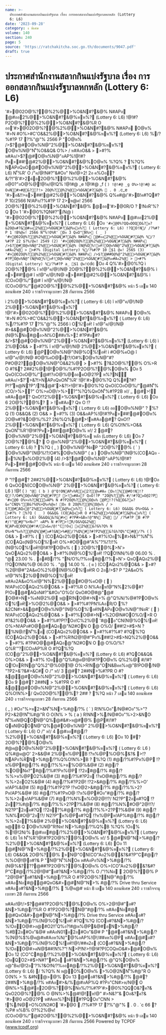 ```yaml
---
name: >-
  ประกาศสํานักงานสลากกินแบ่งรัฐบาล เรื่อง การออกสลากกินแบ่งรัฐบาลหกหลัก (Lottery
  6: L6)
date: '2023-09-28'
category: ง พิเศษ
volume: 140
section: 240
page: 5
source: 'https://ratchakitcha.soc.go.th/documents/9047.pdf'
draft: true
---
```


# ประกาศสํานักงานสลากกินแบ่งรัฐบาล เรื่อง การออกสลากกินแบ่งรัฐบาลหกหลัก (Lottery 6: L6)

'#>@02O@%?@%2%@>%O&N#?&@% N#APอ @#ออ2%@>%O&N#?&@%หห%? (Lottery 6: L6) !@!#?P2O@%?@%2%@>%O&N#?&@%R O ออ'#>@02O@%?@%2%@>%O&N#?&@% N#APอ O@ห% '#>N #O%>#C'O&&2%@>%O&N#?&@%หห%? (Lottery 6: L6) %/?%#?P 17 ?%"@"% 2566 P "O@ห% />$?@#O@ห%N@"2%@>%O&N#?&@%หห%? O@ห%N@"N'็%O&&Q& O%> / ห#AอO&& > >#?% ห#Aอ/>$?@#O@ห%N@"อAP%!@!#?Pค>##!@#2%@>%O&N#?&@%O@ห% %?Q% ? %?Q% NAPอQหO@#O@ห%N@"2%@>%O&N#?&@%หห%? ( Lottery 6: L6) N'็%R' O /"ค/@!N#?"&#Oอ" Nห!@>2! 2อ ค%Oอ?&/?!"B'#>2ค์อ2O@%?@%2%@>%O&N#?&@% อ@0?"อO@%@!@!ค/@!Q% !@!#@ _e !@!#@ _f ( ` ) !@!#@ _g O%>!@!#@ ac OหN#>#@&??!> 2O@%?@%2%@>%O&N#?&@%  . 0 . `c_e '#>อ&!!>ค>##!@#2%@>%O&N#?&@% Q%ค#@/'#>B!ค#?Q#?P 10/2566 N!APอ/?%#?P 17 2>ห@ค! 2566 2O@%?@%2%@>%O&N#?&@% @ออ'#>@0R/O ? !NอR'%?Q Oอ 1 '#>@0%?QN#?"/N@ ì '#>@02O@%?@%2%@>%O&N#?&@% N#APอ @#ออ2%@ >%O&N#?&@%หห%? ( Lottery 6: L6) Oอ ` '#>@0%?QQหOOQO&?ค?&2O@ห#?&@#ออ2%@>%O&N#?&@%หห%? ( Lottery 6: L6) !?QO!N/ /?%#?P 1 !B%@ค! 2566 N'็%!O%R' Oอ 3 QหO"N%> ( _ ) '#>@02O@%?@%2%@>%O&N#?&@% N#APอ @#ออ2%@>%O&N#?&@% %/?%#?P 22 $?%/@ค! 2549 (2) '#>@02O@%?@%2%@>%O&N#?&@% N#APอ />$?@#O@ห%N@"2%@>%O&N#?&@% (N@%O%!อ#์!O@ห%N@"2%@>%O&N#?&@% ห#Aอ2%@ > >#?% (Digital Lottery) %/?%#?P 10 $1 @ค! 2565 (3) '#>@02O@%?@%2%@>%O&N#?&@% N#APอ />$?@##O@%@"2%@>%O&N#?&@% #?PO@ห%N@"(N@%O%!อ#์!O@ห%N@"2%@>%O&N#?&@%ห#Aอ2%@ > >#?% (Digital Lottery) %/?%#?P a_ $1 @ค! `cdc Oอ 4 Q%'#>@0%?Q ì 2O@%?@% î ห!@"ค/@!/N@ 2O@%?@%2%@>%O&N#?&@% ì ค>##!@# î ห!@"ค/@!/N@ ค>##!@#2%@>%O&N#?&@% ì (COอO@%/"@# î ห!@"ค/@!/N@ (COอO@%/"@#2O@%?@%2%@>%O&N#?&@% หน้า 5 เลม 140 ตอนพิเศษ 240 ง ราชกิจจานุเบกษา 28 กันยายน 2566

ì 2%@>%O&N#?&@%หห%? ( Lottery 6: L6) î ห!@"ค/@!/N@ 2%@>%O&N#?&@%หห%? !@!'#>@02O@%?@%2%@>%O&N#?&@% N#APอ O@ห% '#>N #O%>#C'O&&2%@>%O&N#?&@%หห%? ( Lottery 6: L6) %/?%#?P 17 ?%"@"% 2566 ì O%!อ#์! î ห!@"ค/@!/N@ #>&&@#O@ห%N@"2%@>%O&N#?&@%(N@%Nอ#@อ>N%O##อ%>2์ #?P#อ#?&/>$?@#O@ห%N@"2%@>%O&N#?&@%หห%? (Lottery 6: L6) ì 2%@O&& > >#?% î ห!@"ค/@!/N@ 2%@>%O&N#?&@%หห%? ( Lottery 6: L6) @PO@ห%N@"(N@%O%!อ#์! ì #O@%คO@ î ห!@"ค/@!/N@ #O@%คO@อ!?/O#%O@ห%N@"#?P#O@2?@O@ห%N@"O&&2%@ > >#?% ?&2O@%?@% O%>R O #?&? 2##2%@!@!O@%/%#?P2O@%?@%O@ห% Oอ 5 QหO(COอO@%/"@#!?อO@%@ออคO@2?P ห%?N์ ห#Aอ/>$?'>&?!>NAPอQหON'็%R' !@!'#>@0%?Q Q%#?#?P!?'ัห@N?P"/?&@#'>&?!>!@!'#>@0%?Q QหO(COอO@%/"@#N'็%(CO/>%>?" O%>คO@/>%>?"%?Q%QหON'็%#?P2B ห!/ _ @#>!์ห#Aอ@#? QหO!?2%@>%O&N#?&@%หห%? ( Lottery 6: L6) Oอ 6 2O@%?@%?  > !์ห#Aอ? Qห O !?2%@>%O&N#?&@%หห%? ( Lottery 6: L6) ออO@ห%N@" ? %?Q (1) O&&Q& (2) O&& > >#?% (3) O&&อAP%!@!#?Pค>##!@#O@ห% 2O@ห#?&O@%/%2? 2N/%Q%@#>!์ห#Aอ@#? QหO!?2%@>%O&N#?&@%หห%? ( Lottery 6: L6) Q%O!N%>O&& QหON'็%R'!@!#?Pค>##!@#O@ห% ห!/ 2 @#? O@ห%N@"2%@>%O&N#?&@%ห หลัก (Lottery 6: L6) Oอ 7 2O@%?@%?  O @ห%N@"2%@>%O&N#?&@%หห%? ( Lottery 6: L6) ? %?Q ( _ ) O@ห%N@"NอP "2O@%?@% ( ` ) O@ห%N@"(N@%!?/O#%O@ห%N@" ( a ) O@ห%N@"(N@%(COAQอ - อ%N/ห%O@2%@ (4) />$?@#O@ห%N@"อAP%!@!#?Pค>##!@#O@ห% หน้า 6 เลม 140 ตอนพิเศษ 240 ง ราชกิจจานุเบกษา 28 กันยายน 2566

P "!?@#? 2##2%@>%O&N#?&@%หห%? ( Lottery 6: L6) !@!Oอ 6 QหOON(COO@ห%N@" 2%@>%O&N#?&@%หห%? ( Lottery 6: L6 ) !@! ( ` ) "@ ( b ) @"Q!ONAPอ%Rอ2?@ห#Aอ Oอ!%@#O!N!?Q!?/O#%O@ห%N@"2%@#?P? >!์ห#Aอ? QหO!?P "2O@%?@% #/!#?QคO@2?P '#>@0 O%>ห%?N์อAP% N #?P2O@%?@%O@ห% @P!?(%QO&?ค?&อ"CNQ%'ัB&?%O%>Q%อ%@ค! Oอ 8 2O@%?@%O@ห% / > $?@#AQอ@"2%@>%O&N#?&@%หห%? ( Lottery 6: L6) O&&Q& O%>O&& > >#?% ? %?Q ( _ ) O&&Q& (COAQอ>R O #?&2%@>%O&N#?&@%หห%? ( Lottery 6: L6) O&&Q&&?&#> #?P#>&Bห!@"N% 2%@ / /?%#?P B #?P #/!"@#@"%>Nอ?" อAP% N #?P>!์R/O&%Q&2%@ NAPอQOQ%@#!#/2อ&ค/@!"C!Oอ อ2%@&?&%?Q% N O%>N'็%ห%?@%Q%@#อ#?&N>%#@/?%Q%#?#?P2%@&?&%?Q%"C#@/?% ( ` ) O&& > >#?% (  ) (COAQอ2%@O&& > >#?%!Oอ%#>N&?"%N'็%(COAQอ(N@%O%!อ#์! O%>#O@@#"A%"?%!?/!% (N@%O%!อ#์!!@!#?PO@ห% (  ) 2O@%?@%>N'> QหOAQอ2%@O&& > >#?%(N@%O%!อ#์! !?QO!NN/%@ 06.00 % . "@ 23.00 % . อ#B/?% "N/O%/?%ออ#@/?%>N'> QหOAQอ2%@ !?QO!NN/%@ 06.00 % . "@ 14.00 % . ( ค ) (COAQอ2%@O&& > >#?%2@!@#"2A&คO%2%@(N@%O%!อ#์!R O 2อ/>$? P "2A&คO% ห!@"N%2%@(N@%O%!อ#์! ห#Aอ2A&คO%ห!@"N%2%@@#O@%คO@ (  ) N!APอ(COAQอ2%@O&& > >#?%R O N%Aอห!@"N%2%@#?P!Oอ@#AQอN#?"&#Oอ"O%O/ QหO#O@#@"@# O@#>N>%คN@2%@ ห@R!NO@#>N>% @"Q%N/%@#?PO@ห% O%!อ#์!>%O@2%@O&& > >#?%#?PN%AอR/O %?&2CN#>&&@#O@ห%N@"(N@%O%!อ#์!NAPอO@ห%N@"!NอR' (  ) N!APอ(COAQอ2%@O&& > >#?%O@#>N>%2O@N#OO%O/>R O #?&2%@O&& > >#?%#?P!?Oอ!C%2%@ '#@อ"CN(N@%O%!อ#์! O%>N!APอ#O@@#AQอ@"N2#ON O @ O%O/ ##!2>#$>N ? %N@/!N'็%อ (COAQอ2%@O&& > >#?%#?%#? #?Q%?Q (COAQอ2%@O&& > >#?%R!N2@!@#"Pอ%##!2>#$>NQ%2%@O&& > >#?% #?P#O@@#AQอ@"N2#ON O @ O%O/%?Q%R'"?(COอAP%R O #?Q%?Q (CO@"2%@>%O&N#?&@%หห%? (Lottery 6: L6) #?QO&&Q& O%>O&& > >#?% !Oอ@"Q%#@ค@!@!#?PO@ห% Q%2%@ #/!#?Q!OอR!N@"Q%2"@%0@1@ O%>R!N@"ON&Bคค%อ@"B!PO@/N@ "?P2>&'?&#>&C#์ O /" ห!/ 3 @#? 2##N>%#?PR O #?&@@#O@ห%N@"2%@>%O&N#?&@%หห%? ( Lottery 6: L6) Oอ 9 @#? 2##N > %#?PR O #?&@@#O@ห%N@"2%@>%O&N#?&@%หห%? ( Lottery 6: L6) Q%O!N%>/ QหO2O@%?@%? 2## ? %?Q หน้า 7 เลม 140 ตอนพิเศษ 240 ง ราชกิจจานุเบกษา 28 กันยายน 2566

( _ ) #Oอ"%>ห2>&N'็%N>%#@/?% ( ` ) R!N%Oอ"/N@#Oอ"%>"?P2>&2@!N'็%#@"R O O(N% > % ( a ) R!NN>%/N@#Oอ"%>2>&NO N'็%คN@QON@"Q%@#&#>ห@#@% @P#/!#?QคN@QON@"Q%@#O@ห%N@" 2%@>%O&N#?&@%หห%? ( Lottery 6: L6) O /" ห!/ 4 @#ออ#@/?%2%@>%O&N#?&@%หห%? ( Lottery 6: L6) Oอ 10 #?2O@%?@%O@ห% #@ค@O@ห%N@"2%@>%O&N#?&@%หห%? ( Lottery 6: L6 ) Q%#@ค@O' 2>&&@# 2%@ห%@PB !?ห%@P%O@%&?& >!?NAPอ%RN>%#@/?%Q%O!N%>B ? %?Q (1) #@/?%#?Pห%@P !?ห%@P#@/?% #@/?%%>ห%O@%&@# (2) #@/?%O@Nค?"#@/?%#?Pห%@P !?2อ#@/?% #@/?%%>ห%@PO2%&@# (3) #@/?%#?P2อ !?หO@#@/?% #@/?%%>2อO2%&@# (4) #@/?%#?P2@! !?2>&#@/?% #@/?%%>O' ห!AP%&@# (5) #@/?%#?P2?P !?หO@2>&#@/?% #@/?%%>2?Pห!AP%&@# (6) #@/?%#?PหO@ !?ห%@P#Oอ"#@/?% #@/?%%>2อห!AP%&@# (7) #@/?%N%ห%O@2@!!?/ N2?P"2อค#?Q !?2อ?%#@/?% #@/?%%>2?P?%&@# (8) #@/?%N%#O@"2@!!?/ N2?P"2อค#?Q !?2อ?%#@/?% #@/?%%>2?P?%&@# (9) #@/?%N%#O@"2อ!?/ N2?P"ห%@Pค#?Q !?ห%@Pห!AP%#@/?% #@/?%%>2อ?%&@# 2%@>%O&N#?&@%หห%? (Lottery 6: L6) ห@B Q O@ห%N@"R!Nห! N>%#@/?%Q%B %?Q% !Oอ% %!@!2N/% @#ออ#@/?%2%@>%O&N#?&@%หห%? ( Lottery 6: L6) ให้ N'็%R'!@!#?P2O@%?@%O@ห% ห!/ 5 @#N@"N>%#@/?%2%@>%O&N#?&@%หห%? (Lottery 6: L6) Oอ 11 @#N@"N>%#@/?%2%@>%O&N#?&@%หห%? ( Lottery 6: L6) O&&Q& 2O@%?@% >N@"ON(CO"Aอ2%@&?&#?P"C#@/?%%O@!@อ#?& P "N@"N'็%NOค ห#AอPอ%N>%#@/?%(N@%&??$%@ค@# ห#Aอ!@!/>$?@##?P2O@%?@%O@ห% O%>(CO"Aอ2%@&?&#?P"C#@/?%2@!@#"อ#?&N>%#@/?% O /"!%Nอ  2O@%?@% P "2@!@#"อ#?&N>%#@/?%R O #?P2O@%?N@"#@/?% ห#AอNอ#@@#QหO&#>@#N@"N>% #@/?% Drive thru Service ห#Aออ#?&N>%#@/?%  $%@ค@#ห#Aอห%N/"@%อAP%#?P#O@&?%#@Oอ!% ค/@!#N/!!Aอ?&2O@%?@% @#N@"N>%#@/?%2%@>%O&N#?&@%หห%? ( Lottery 6: L6) O&& > >#?% 2O@%?@% >N@"QหOON(CO"C#@/?%#?PO2 Oอ!C%2%@#?P"C#@/?% P "N@"N'็%NOค ห#AอPอ%N>%#@/?%(N@%&??$%@ค@# หน้า 8 เลม 140 ตอนพิเศษ 240 ง ราชกิจจานุเบกษา 28 กันยายน 2566

ห#Aอ!@!/>$?@##?P2O@%?@%O@ห% O%>2@!@#"อ#?&N>%#@/?%R O #?P2O@%?N@"#@/?% ห#AอNอ#@ @#QหO&#>@#N@"N>%#@/?% Drive thru Service ห#Aออ#?&N>%#@/?%(N@%O%!อ#์! #?Q%?Q (COอ#?&N>%#@/?%!OอO@#>อ@#O2!!'์Q%อ?!#@ห%@P&@#อN>%#@/?%#B2อ#Oอ"&@# ห#AอN01อ2อ#Oอ"&@# P "@#อ#?&N>%#@/?%(N@%$%@ค@#ห#Aอห%N/"@%อAP%!@!/##คห%@P ห#Aอ@#อ#?&N>%#@/?%(N@%O%!อ#์!!@!/##ค2อ (COอ#?&N>%#@/?%!OอO@#>คN@$##!N%?"! N>P!N!>!!@!#?P(COQหO&#>@#O@ห% Oอ 12 (CO"C#@/?%2%@>%O&N#?&@%หห%? ( Lottery 6: L6) !OอQO2>#$>N#?"#Oอ อ#?&N>%#@/?% @"Q%O@ห% อ@"Bค/@!2อ'?%?&O!N/?%ออ#@/?%2%@>%O&N#?&@%หห%? (Lottery 6: L6) / %?Q% N ห@O%O@ห% >%O@2NN'็%#@"R O O(N% > % &#N@>@% Oอ 13 @#อ#?&N>%#@/?% @#? 2##N>%#@/?% ห#Aอ#>&/%@#อAP%Q #?Pอ"CN#>ห/N@ O @N%>%@#อ2O@%?@%Nอ%/?%#?P'#>@0%?QQO&?ค?& QหO2O@%?@% O @N%>%@#!@!ห!@" #>N&?"& Oอ&?ค?& '#>@0 คO@2?P ห#Aอห%?N์#?PQOอ"CNN > !%/N@>O%O/N2#O '#>@0  /?%#?P 17 ?%"@"%  . 0 . `c 66 ?%P# ห%B% 0?%2%@ค! (COอO@%/"@#2O@%?@%2%@>%O&N#?&@% หน้า 9 เลม 140 ตอนพิเศษ 240 ง ราชกิจจานุเบกษา 28 กันยายน 2566 Powered by TCPDF (www.tcpdf.org)
